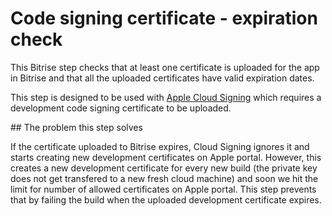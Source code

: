 # Code signing certificate - expiration check

This Bitrise step checks that at least one certificate is uploaded for the app in Bitrise and that all the uploaded certificates have valid expiration dates.

This step is designed to be used with [Apple Cloud Signing](https://github.com/nodes-ios/Playbook/blob/master/ci/bitrise-complete-guide-cloud-signing.md) which requires a development code signing certificate to be uploaded. 

## The problem this step solves

If the certificate uploaded to Bitrise expires, Cloud Signing ignores it and starts creating new development certificates on Apple portal. However, this creates
a new development certificate for every new build (the private key does not get transfered to a new fresh cloud machine) and soon we hit the limit for number of allowed certificates on Apple portal. This step prevents that by failing the build 
when the uploaded development certificate expires. 